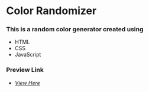 # **Color Randomizer**

### This is a random color generator created using

- HTML
- CSS
- JavaScript


### Preview Link

- *[View Here](https://ayaskanta-dev.github.io/color-randomizer/)*